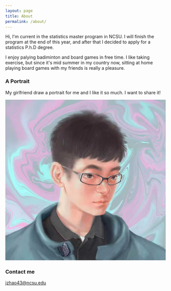 ```yaml
---
layout: page
title: About
permalink: /about/
---
```


Hi, I'm current in the statistics master program in NCSU. I will finish the program at the end of this year, and after that I decided to apply for a statistics P.h.D degree.

I enjoy palying badiminton and board games in free time. I like taking exercise, but since it's mid summer in my country now, sitting at home playing board games with my friends is really a pleasure.

### A Portrait

My girlfriend draw a portrait for me and I like it so much. I want to share it!

![](/images/portrait.jpg)

### Contact me

[jzhao43@ncsu.edu](mailto:jzhao43@ncsu.edu)
